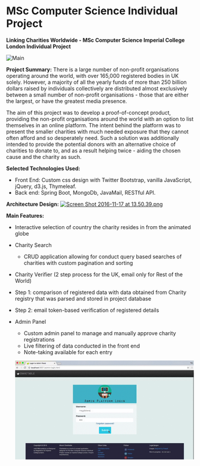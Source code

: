 # MSc Computer Science Individual Project

**Linking Charities Worldwide - MSc Computer Science Imperial College London Individual Project**

![Main](https://github.com/magdalenek/masters-project/raw/master/project-sample/view/main.gif)


**Project Summary:** There is a large number of non-profit organisations operating around the world, with over 165,000 registered bodies in UK solely. However, a majority of all the yearly funds of more than 250 billion dollars raised by individuals collectively are distributed almost exclusively between a small number of non-profit organisations - those that are either the largest, or have the greatest media presence. 

The aim of this project was to develop a proof-of-concept product, providing the non-profit organisations around the world with an option to list themselves in an online platform. The intent behind the platform was to present the smaller charities with much needed exposure that they cannot often afford and so desperately need. Such a solution was additionally intended to provide the potential donors with an alternative choice of charities to donate to, and as a result helping twice - aiding the chosen cause and the charity as such.


**Selected Technologies Used:**
+ Front End: Custom css design with Twitter Bootstrap, vanilla JavaScript, jQuery, d3.js, Thymeleaf.
+ Back end: Spring Boot, MongoDb, JavaMail, RESTful API.


**Architecture Design:**
[![Screen Shot 2016-11-17 at 13.50.39.png](https://s21.postimg.org/3qnqw84p3/Screen_Shot_2016_11_17_at_13_50_39.png)](https://postimg.org/image/4g6j8l58j/)


**Main Features:**
- Interactive selection of country the charity resides in from the animated globe
- Charity Search
  - CRUD application allowing for conduct query based searches of charities with custom pagination and sorting 
-  Charity Verifier (2 step process for the UK, email only for Rest of the World)
 - Step 1: comparison of registered data with data obtained from Charity registry that was parsed and stored in project database
 - Step 2: email token-based verification of registered details
- Admin Panel
  -	Custom admin panel to manage and manually approve charity registrations
  -	Live filtering of data conducted in the front end
  -	Note-taking available for each entry
  
  ![Admin](https://github.com/magdalenek/masters-project/raw/master/project-sample/view/admin.gif)
